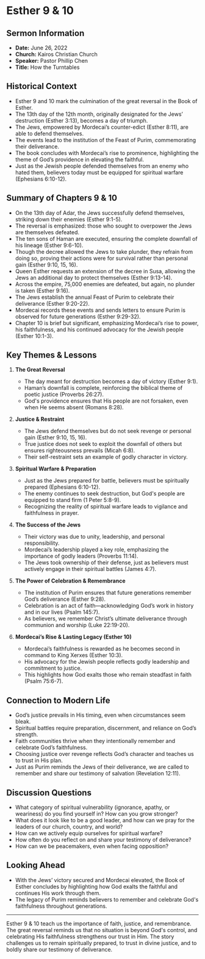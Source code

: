 # Esther 9 & 10

## Sermon Information
- **Date:** June 26, 2022
- **Church:** Kairos Christian Church
- **Speaker:** Pastor Phillip Chen
- **Title:** How the Turntables

## Historical Context
- Esther 9 and 10 mark the culmination of the great reversal in the Book of Esther.
- The 13th day of the 12th month, originally designated for the Jews’ destruction (Esther 3:13), becomes a day of triumph.
- The Jews, empowered by Mordecai’s counter-edict (Esther 8:11), are able to defend themselves.
- The events lead to the institution of the Feast of Purim, commemorating their deliverance.
- The book concludes with Mordecai’s rise to prominence, highlighting the theme of God’s providence in elevating the faithful.
- Just as the Jewish people defended themselves from an enemy who hated them, believers today must be equipped for spiritual warfare (Ephesians 6:10-12).

## Summary of Chapters 9 & 10
- On the 13th day of Adar, the Jews successfully defend themselves, striking down their enemies (Esther 9:1-5).
- The reversal is emphasized: those who sought to overpower the Jews are themselves defeated.
- The ten sons of Haman are executed, ensuring the complete downfall of his lineage (Esther 9:6-10).
- Though the decree allowed the Jews to take plunder, they refrain from doing so, proving their actions were for survival rather than personal gain (Esther 9:10, 15, 16).
- Queen Esther requests an extension of the decree in Susa, allowing the Jews an additional day to protect themselves (Esther 9:13-14).
- Across the empire, 75,000 enemies are defeated, but again, no plunder is taken (Esther 9:16).
- The Jews establish the annual Feast of Purim to celebrate their deliverance (Esther 9:20-22).
- Mordecai records these events and sends letters to ensure Purim is observed for future generations (Esther 9:29-32).
- Chapter 10 is brief but significant, emphasizing Mordecai’s rise to power, his faithfulness, and his continued advocacy for the Jewish people (Esther 10:1-3).

## Key Themes & Lessons

1. **The Great Reversal**
   - The day meant for destruction becomes a day of victory (Esther 9:1).
   - Haman’s downfall is complete, reinforcing the biblical theme of poetic justice (Proverbs 26:27).
   - God's providence ensures that His people are not forsaken, even when He seems absent (Romans 8:28).

2. **Justice & Restraint**
   - The Jews defend themselves but do not seek revenge or personal gain (Esther 9:10, 15, 16).
   - True justice does not seek to exploit the downfall of others but ensures righteousness prevails (Micah 6:8).
   - Their self-restraint sets an example of godly character in victory.

3. **Spiritual Warfare & Preparation**
   - Just as the Jews prepared for battle, believers must be spiritually prepared (Ephesians 6:10-12).
   - The enemy continues to seek destruction, but God's people are equipped to stand firm (1 Peter 5:8-9).
   - Recognizing the reality of spiritual warfare leads to vigilance and faithfulness in prayer.

4. **The Success of the Jews**
   - Their victory was due to unity, leadership, and personal responsibility.
   - Mordecai’s leadership played a key role, emphasizing the importance of godly leaders (Proverbs 11:14).
   - The Jews took ownership of their defense, just as believers must actively engage in their spiritual battles (James 4:7).

5. **The Power of Celebration & Remembrance**
   - The institution of Purim ensures that future generations remember God’s deliverance (Esther 9:28).
   - Celebration is an act of faith—acknowledging God’s work in history and in our lives (Psalm 145:7).
   - As believers, we remember Christ’s ultimate deliverance through communion and worship (Luke 22:19-20).

6. **Mordecai’s Rise & Lasting Legacy (Esther 10)**
   - Mordecai’s faithfulness is rewarded as he becomes second in command to King Xerxes (Esther 10:3).
   - His advocacy for the Jewish people reflects godly leadership and commitment to justice.
   - This highlights how God exalts those who remain steadfast in faith (Psalm 75:6-7).

## Connection to Modern Life
- God’s justice prevails in His timing, even when circumstances seem bleak.
- Spiritual battles require preparation, discernment, and reliance on God’s strength.
- Faith communities thrive when they intentionally remember and celebrate God’s faithfulness.
- Choosing justice over revenge reflects God’s character and teaches us to trust in His plan.
- Just as Purim reminds the Jews of their deliverance, we are called to remember and share our testimony of salvation (Revelation 12:11).

## Discussion Questions
- What category of spiritual vulnerability (ignorance, apathy, or weariness) do you find yourself in? How can you grow stronger?
- What does it look like to be a good leader, and how can we pray for the leaders of our church, country, and world?
- How can we actively equip ourselves for spiritual warfare?
- How often do you reflect on and share your testimony of deliverance?
- How can we be peacemakers, even when facing opposition?

## Looking Ahead
- With the Jews’ victory secured and Mordecai elevated, the Book of Esther concludes by highlighting how God exalts the faithful and continues His work through them.
- The legacy of Purim reminds believers to remember and celebrate God's faithfulness throughout generations.

---

Esther 9 & 10 teach us the importance of faith, justice, and remembrance. The great reversal reminds us that no situation is beyond God's control, and celebrating His faithfulness strengthens our trust in Him. The story challenges us to remain spiritually prepared, to trust in divine justice, and to boldly share our testimony of deliverance.